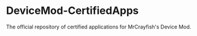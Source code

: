 # DeviceMod-CertifiedApps
The official repository of certified applications for MrCrayfish's Device Mod.
